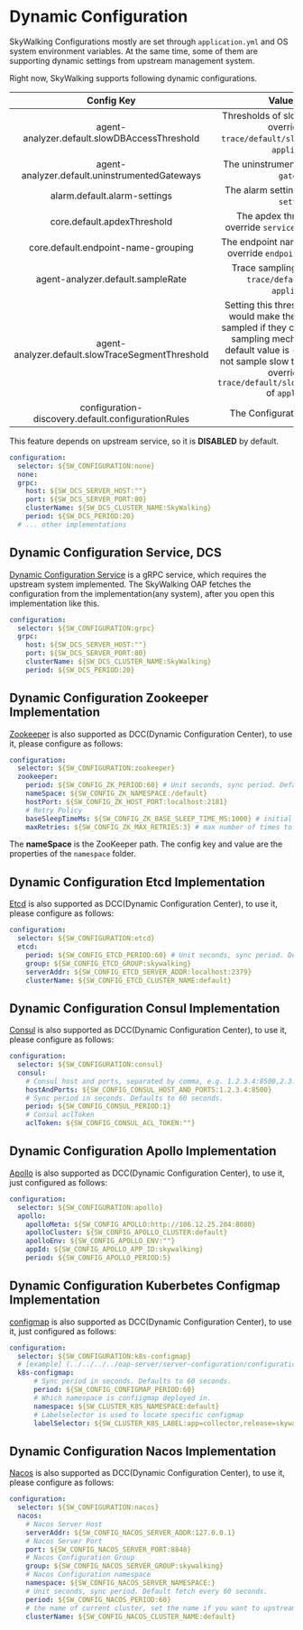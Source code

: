 # Dynamic Configuration
SkyWalking Configurations mostly are set through `application.yml` and OS system environment variables.
At the same time, some of them are supporting dynamic settings from upstream management system.

Right now, SkyWalking supports following dynamic configurations.

| Config Key | Value Description | Value Format Example |
|:----:|:----:|:----:|
|agent-analyzer.default.slowDBAccessThreshold| Thresholds of slow Database statement, override `receiver-trace/default/slowDBAccessThreshold` of `application.yml`. | default:200,mongodb:50|
|agent-analyzer.default.uninstrumentedGateways| The uninstrumented gateways, override `gateways.yml`. | same as [`gateways.yml`](uninstrumented-gateways.md#configuration-format) |
|alarm.default.alarm-settings| The alarm settings, will override `alarm-settings.yml`. | same as [`alarm-settings.yml`](backend-alarm.md) |
|core.default.apdexThreshold| The apdex threshold settings, will override `service-apdex-threshold.yml`. | same as [`service-apdex-threshold.yml`](apdex-threshold.md) |
|core.default.endpoint-name-grouping| The endpoint name grouping setting, will override `endpoint-name-grouping.yml`. | same as [`endpoint-name-grouping.yml`](endpoint-grouping-rules.md) |
|agent-analyzer.default.sampleRate| Trace sampling , override `receiver-trace/default/sampleRate` of `application.yml`. | 10000 |
|agent-analyzer.default.slowTraceSegmentThreshold| Setting this threshold about the latency would make the slow trace segments sampled if they cost more time, even the sampling mechanism activated. The default value is `-1`, which means would not sample slow traces. Unit, millisecond. override `receiver-trace/default/slowTraceSegmentThreshold` of `application.yml`. | -1 |
|configuration-discovery.default.configurationRules| The ConfigurationDiscovery settings | look at [`configuration-discovery.md`](../service-agent/java-agent/configuration-discovery.md) |

This feature depends on upstream service, so it is **DISABLED** by default.

```yaml
configuration:
  selector: ${SW_CONFIGURATION:none}
  none:
  grpc:
    host: ${SW_DCS_SERVER_HOST:""}
    port: ${SW_DCS_SERVER_PORT:80}
    clusterName: ${SW_DCS_CLUSTER_NAME:SkyWalking}
    period: ${SW_DCS_PERIOD:20}
  # ... other implementations
```

## Dynamic Configuration Service, DCS
[Dynamic Configuration Service](../../../../oap-server/server-configuration/grpc-configuration-sync/src/main/proto/configuration-service.proto) 
is a gRPC service, which requires the upstream system implemented.
The SkyWalking OAP fetches the configuration from the implementation(any system), after you open this implementation like this.

```yaml
configuration:
  selector: ${SW_CONFIGURATION:grpc}
  grpc:
    host: ${SW_DCS_SERVER_HOST:""}
    port: ${SW_DCS_SERVER_PORT:80}
    clusterName: ${SW_DCS_CLUSTER_NAME:SkyWalking}
    period: ${SW_DCS_PERIOD:20}
```

## Dynamic Configuration Zookeeper Implementation
[Zookeeper](https://github.com/apache/zookeeper) is also supported as DCC(Dynamic Configuration Center), to use it, please configure as follows:

```yaml
configuration:
  selector: ${SW_CONFIGURATION:zookeeper}
  zookeeper:
    period: ${SW_CONFIG_ZK_PERIOD:60} # Unit seconds, sync period. Default fetch every 60 seconds.
    nameSpace: ${SW_CONFIG_ZK_NAMESPACE:/default}
    hostPort: ${SW_CONFIG_ZK_HOST_PORT:localhost:2181}
    # Retry Policy
    baseSleepTimeMs: ${SW_CONFIG_ZK_BASE_SLEEP_TIME_MS:1000} # initial amount of time to wait between retries
    maxRetries: ${SW_CONFIG_ZK_MAX_RETRIES:3} # max number of times to retry
```

The **nameSpace** is the ZooKeeper path. The config key and value are the properties of the `namespace` folder.

## Dynamic Configuration Etcd Implementation

[Etcd](https://github.com/etcd-io/etcd) is also supported as DCC(Dynamic Configuration Center), to use it, please configure as follows:

```yaml
configuration:
  selector: ${SW_CONFIGURATION:etcd}
  etcd:
    period: ${SW_CONFIG_ETCD_PERIOD:60} # Unit seconds, sync period. Default fetch every 60 seconds.
    group: ${SW_CONFIG_ETCD_GROUP:skywalking}
    serverAddr: ${SW_CONFIG_ETCD_SERVER_ADDR:localhost:2379}
    clusterName: ${SW_CONFIG_ETCD_CLUSTER_NAME:default}
```

## Dynamic Configuration Consul Implementation

[Consul](https://github.com/rickfast/consul-client) is also supported as DCC(Dynamic Configuration Center), to use it, please configure as follows:

```yaml
configuration:
  selector: ${SW_CONFIGURATION:consul}
  consul:
    # Consul host and ports, separated by comma, e.g. 1.2.3.4:8500,2.3.4.5:8500
    hostAndPorts: ${SW_CONFIG_CONSUL_HOST_AND_PORTS:1.2.3.4:8500}
    # Sync period in seconds. Defaults to 60 seconds.
    period: ${SW_CONFIG_CONSUL_PERIOD:1}
    # Consul aclToken
    aclToken: ${SW_CONFIG_CONSUL_ACL_TOKEN:""}
```

## Dynamic Configuration Apollo Implementation

[Apollo](https://github.com/ctripcorp/apollo/) is also supported as DCC(Dynamic Configuration Center), to use it, just configured as follows:

```yaml
configuration:
  selector: ${SW_CONFIGURATION:apollo}
  apollo:
    apolloMeta: ${SW_CONFIG_APOLLO:http://106.12.25.204:8080}
    apolloCluster: ${SW_CONFIG_APOLLO_CLUSTER:default}
    apolloEnv: ${SW_CONFIG_APOLLO_ENV:""}
    appId: ${SW_CONFIG_APOLLO_APP_ID:skywalking}
    period: ${SW_CONFIG_APOLLO_PERIOD:5}
```

## Dynamic Configuration Kuberbetes Configmap Implementation

[configmap](https://kubernetes.io/docs/concepts/configuration/configmap/) is also supported as DCC(Dynamic Configuration Center), to use it, just configured as follows:

```yaml
configuration:
  selector: ${SW_CONFIGURATION:k8s-configmap}
  # [example] (../../../../oap-server/server-configuration/configuration-k8s-configmap/src/test/resources/skywalking-dynamic-configmap.example.yaml)
  k8s-configmap:
      # Sync period in seconds. Defaults to 60 seconds.
      period: ${SW_CONFIG_CONFIGMAP_PERIOD:60}
      # Which namespace is confiigmap deployed in.
      namespace: ${SW_CLUSTER_K8S_NAMESPACE:default}
      # Labelselector is used to locate specific configmap
      labelSelector: ${SW_CLUSTER_K8S_LABEL:app=collector,release=skywalking}
```
## Dynamic Configuration Nacos Implementation

[Nacos](https://github.com/alibaba/nacos) is also supported as DCC(Dynamic Configuration Center), to use it, please configure as follows:

```yaml
configuration:
  selector: ${SW_CONFIGURATION:nacos}
  nacos:
    # Nacos Server Host
    serverAddr: ${SW_CONFIG_NACOS_SERVER_ADDR:127.0.0.1}
    # Nacos Server Port
    port: ${SW_CONFIG_NACOS_SERVER_PORT:8848}
    # Nacos Configuration Group
    group: ${SW_CONFIG_NACOS_SERVER_GROUP:skywalking}
    # Nacos Configuration namespace
    namespace: ${SW_CONFIG_NACOS_SERVER_NAMESPACE:}
    # Unit seconds, sync period. Default fetch every 60 seconds.
    period: ${SW_CONFIG_NACOS_PERIOD:60}
    # the name of current cluster, set the name if you want to upstream system known.
    clusterName: ${SW_CONFIG_NACOS_CLUSTER_NAME:default}
```
